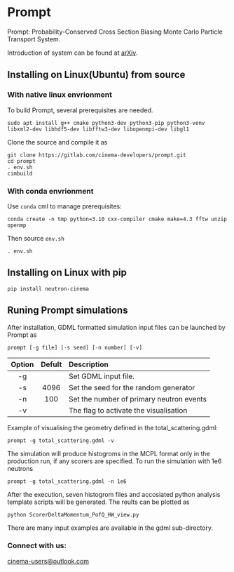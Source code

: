 # Prompt

Prompt: Probability-Conserved Cross Section Biasing Monte Carlo Particle Transport System. 

Introduction of system can be found at [arXiv](https://arxiv.org/abs/2304.06226).

## Installing on Linux(Ubuntu) from source

### With native linux envrionment

To build Prompt, several prerequisites are needed.
```
sudo apt install g++ cmake python3-dev python3-pip python3-venv libxml2-dev libhdf5-dev libfftw3-dev libopenmpi-dev libgl1
```

Clone the source and compile it as

```
git clone https://gitlab.com/cinema-developers/prompt.git
cd prompt
. env.sh
cimbuild
```

### With conda envrionment

Use `conda` cml to manage prerequisites:
```
conda create -n tmp python=3.10 cxx-compiler cmake make=4.3 fftw unzip openmp
```

Then source `env.sh`
```
. env.sh
```

## Installing on Linux with pip

```
pip install neutron-cinema
```


## Runing Prompt simulations

After installation, GDML formatted simulation input files can be launched by Prompt as   


```
prompt [-g file] [-s seed] [-n number] [-v]
```

| Option |  Defult  | Description |
|:-----:|:--------:|:------|
| -g   |  | Set GDML input file.  | 
| -s   |  4096  |   Set the seed for the random generator |
| -n   | 100 |    Set the number of primary neutron events |
| -v   |  | The flag to activate the visualisation |

Example of visualising the geometry defined in the total_scattering.gdml:
```
prompt -g total_scattering.gdml -v
```

The simulation will produce histogroms in the MCPL format only in the production run, if any scorers are specified. To run the simulation with 1e6 neutrons
```
prompt -g total_scattering.gdml -n 1e6
```

After the execution, seven histogrom files and accosiated python analysis template scripts will be generated. The reults can be plotted as 
```
python ScorerDeltaMomentum_PofQ_HW_view.py
```

There are many input examples are available in the gdml sub-directory. 


<h3 align="left">Connect with us:</h3>
<p align="left"><a href="mailto:cinema-users@outlook.com">cinema-users@outlook.com</a>
</p>
